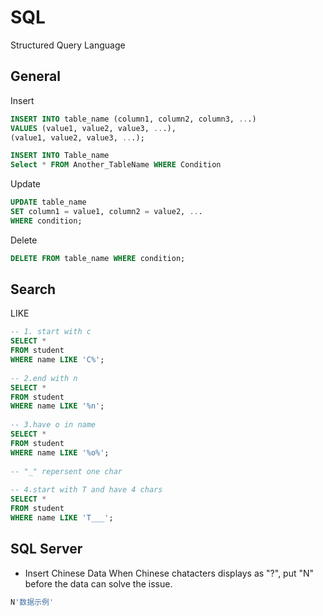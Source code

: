 # SQL

Structured Query Language

## General
Insert

```sql
INSERT INTO table_name (column1, column2, column3, ...)
VALUES (value1, value2, value3, ...),
(value1, value2, value3, ...);

INSERT INTO Table_name
Select * FROM Another_TableName WHERE Condition
```

Update

```sql
UPDATE table_name
SET column1 = value1, column2 = value2, ...
WHERE condition;
```

Delete

```sql
DELETE FROM table_name WHERE condition;
```
## Search

LIKE
```sql
-- 1. start with c
SELECT *
FROM student
WHERE name LIKE 'C%';
 
-- 2.end with n
SELECT *
FROM student
WHERE name LIKE '%n';
 
-- 3.have o in name
SELECT *
FROM student
WHERE name LIKE '%o%';
 
-- "_" repersent one char
 
-- 4.start with T and have 4 chars
SELECT *
FROM student
WHERE name LIKE 'T___';
```

## SQL Server

- Insert Chinese Data
When Chinese chatacters displays as "?", put "N" before the data can solve the issue.
```SQL
N'数据示例'
```
